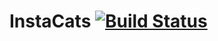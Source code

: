# InstaCats [![Build Status](https://travis-ci.org/babel/gulp-babel.svg?branch=master)](https://travis-ci.org/babel/gulp-babel)
